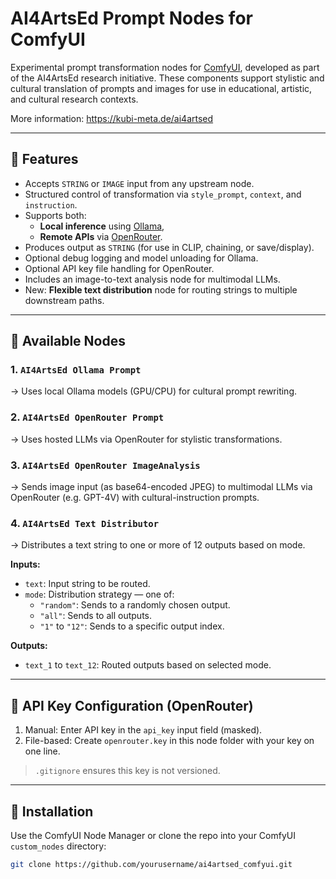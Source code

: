 # AI4ArtsEd Prompt Nodes for ComfyUI

Experimental prompt transformation nodes for [ComfyUI](https://github.com/comfyanonymous/ComfyUI), developed as part of the AI4ArtsEd research initiative. These components support stylistic and cultural translation of prompts and images for use in educational, artistic, and cultural research contexts.

More information: https://kubi-meta.de/ai4artsed

---

## 🔧 Features

- Accepts `STRING` or `IMAGE` input from any upstream node.
- Structured control of transformation via `style_prompt`, `context`, and `instruction`.
- Supports both:
  - **Local inference** using [Ollama](https://ollama.com/),
  - **Remote APIs** via [OpenRouter](https://openrouter.ai/).
- Produces output as `STRING` (for use in CLIP, chaining, or save/display).
- Optional debug logging and model unloading for Ollama.
- Optional API key file handling for OpenRouter.
- Includes an image-to-text analysis node for multimodal LLMs.
- New: **Flexible text distribution** node for routing strings to multiple downstream paths.

---

## 🧹 Available Nodes

### 1. `AI4ArtsEd Ollama Prompt`
→ Uses local Ollama models (GPU/CPU) for cultural prompt rewriting.

### 2. `AI4ArtsEd OpenRouter Prompt`
→ Uses hosted LLMs via OpenRouter for stylistic transformations.

### 3. `AI4ArtsEd OpenRouter ImageAnalysis`
→ Sends image input (as base64-encoded JPEG) to multimodal LLMs via OpenRouter (e.g. GPT-4V) with cultural-instruction prompts.

### 4. `AI4ArtsEd Text Distributor`
→ Distributes a text string to one or more of 12 outputs based on mode.

**Inputs:**
- `text`: Input string to be routed.
- `mode`: Distribution strategy — one of:
  - `"random"`: Sends to a randomly chosen output.
  - `"all"`: Sends to all outputs.
  - `"1"` to `"12"`: Sends to a specific output index.

**Outputs:**
- `text_1` to `text_12`: Routed outputs based on selected mode.

---

## 🔐 API Key Configuration (OpenRouter)

1. Manual: Enter API key in the `api_key` input field (masked).
2. File-based: Create `openrouter.key` in this node folder with your key on one line.

> `.gitignore` ensures this key is not versioned.

---

## 🚀 Installation

Use the ComfyUI Node Manager or clone the repo into your ComfyUI `custom_nodes` directory:

```bash
git clone https://github.com/yourusername/ai4artsed_comfyui.git
